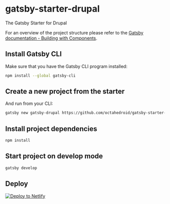 # gatsby-starter-drupal
The Gatsby Starter for Drupal

For an overview of the project structure please refer to the [Gatsby documentation - Building with Components](https://www.gatsbyjs.org/docs/building-with-components/).

## Install Gatsby CLI

Make sure that you have the Gatsby CLI program installed:
```sh
npm install --global gatsby-cli
```

## Create a new project from the starter
And run from your CLI:
```sh
gatsby new gatsby-drupal https://github.com/octahedroid/gatsby-starter-drupal
```

## Install project dependencies
```sh
npm install
```

## Start project on develop mode
```sh
gatsby develop
```

## Deploy
[![Deploy to Netlify](https://www.netlify.com/img/deploy/button.svg)](https://app.netlify.com/start/deploy?repository=https://github.com/gatsbyjs/gatsby-starter-default)
